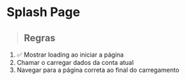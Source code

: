 # Splash Page

> ## Regras
1. ✅ Mostrar loading ao iniciar a página
2. Chamar o carregar dados da conta atual
3. Navegar para a página correta ao final do carregamento